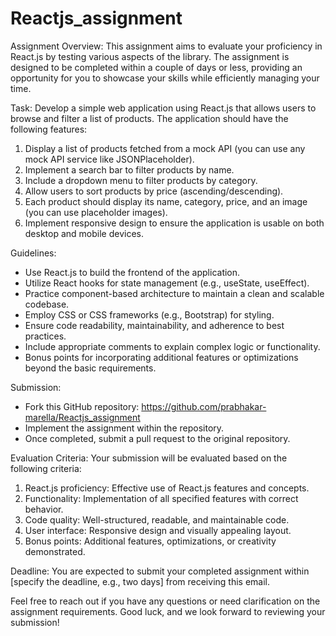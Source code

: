 # Reactjs_assignment
Assignment Overview:
This assignment aims to evaluate your proficiency in React.js by testing various aspects of the library. The assignment is designed to be completed within a couple of days or less, providing an opportunity for you to showcase your skills while efficiently managing your time.

Task:
Develop a simple web application using React.js that allows users to browse and filter a list of products. The application should have the following features:

1. Display a list of products fetched from a mock API (you can use any mock API service like JSONPlaceholder).
2. Implement a search bar to filter products by name.
3. Include a dropdown menu to filter products by category.
4. Allow users to sort products by price (ascending/descending).
5. Each product should display its name, category, price, and an image (you can use placeholder images).
6. Implement responsive design to ensure the application is usable on both desktop and mobile devices.

Guidelines:
- Use React.js to build the frontend of the application.
- Utilize React hooks for state management (e.g., useState, useEffect).
- Practice component-based architecture to maintain a clean and scalable codebase.
- Employ CSS or CSS frameworks (e.g., Bootstrap) for styling.
- Ensure code readability, maintainability, and adherence to best practices.
- Include appropriate comments to explain complex logic or functionality.
- Bonus points for incorporating additional features or optimizations beyond the basic requirements.

Submission:
- Fork this GitHub repository: https://github.com/prabhakar-marella/Reactjs_assignment
- Implement the assignment within the repository.
- Once completed, submit a pull request to the original repository.

Evaluation Criteria:
Your submission will be evaluated based on the following criteria:
1. React.js proficiency: Effective use of React.js features and concepts.
2. Functionality: Implementation of all specified features with correct behavior.
3. Code quality: Well-structured, readable, and maintainable code.
4. User interface: Responsive design and visually appealing layout.
5. Bonus points: Additional features, optimizations, or creativity demonstrated.

Deadline:
You are expected to submit your completed assignment within [specify the deadline, e.g., two days] from receiving this email.

Feel free to reach out if you have any questions or need clarification on the assignment requirements. Good luck, and we look forward to reviewing your submission!
